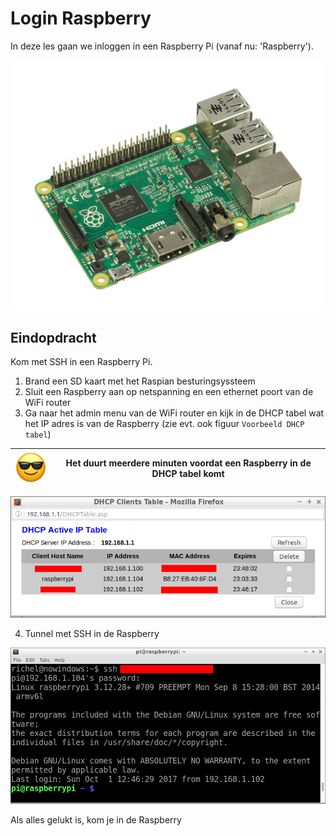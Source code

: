 # Login Raspberry

In deze les gaan we inloggen in een Raspberry Pi (vanaf nu: 'Raspberry').

![Raspberry zonder casing](login_raspberry_raspberry.jpg)

## Eindopdracht

Kom met SSH in een Raspberry Pi.

 1. Brand een SD kaart met het Raspian besturingsyssteem
 2. Sluit een Raspberry aan op netspanning en een ethernet poort van de WiFi router
 3. Ga naar het admin menu van de WiFi router en kijk in de DHCP tabel wat het IP adres
    is van de Raspberry (zie evt. ook figuur `Voorbeeld DHCP tabel`)

![Sunglasses](EmojiSunglasses.png) | Het duurt meerdere minuten voordat een Raspberry in de DHCP tabel komt
:-------------:|:----------------------------------------: 

![Voorbeeld DHCP tabel](login_raspberry_dhcp.png)

 4. Tunnel met SSH in de Raspberry

![Raspberry login](login_raspberry_login.png)

Als alles gelukt is, kom je in de Raspberry

